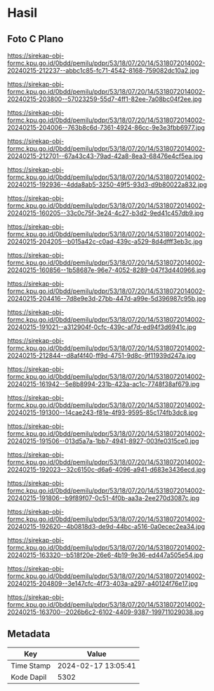 # Hasil

## Foto C Plano

https://sirekap-obj-formc.kpu.go.id/0bdd/pemilu/pdpr/53/18/07/20/14/5318072014002-20240215-212237--abbc1c85-fc71-4542-8168-759082dc10a2.jpg

https://sirekap-obj-formc.kpu.go.id/0bdd/pemilu/pdpr/53/18/07/20/14/5318072014002-20240215-203800--57023259-55d7-4ff1-82ee-7a08bc04f2ee.jpg

https://sirekap-obj-formc.kpu.go.id/0bdd/pemilu/pdpr/53/18/07/20/14/5318072014002-20240215-204006--763b8c6d-7361-4924-86cc-9e3e3fbb6977.jpg

https://sirekap-obj-formc.kpu.go.id/0bdd/pemilu/pdpr/53/18/07/20/14/5318072014002-20240215-212701--67a43c43-79ad-42a8-8ea3-68476e4cf5ea.jpg

https://sirekap-obj-formc.kpu.go.id/0bdd/pemilu/pdpr/53/18/07/20/14/5318072014002-20240215-192936--4dda8ab5-3250-49f5-93d3-d9b80022a832.jpg

https://sirekap-obj-formc.kpu.go.id/0bdd/pemilu/pdpr/53/18/07/20/14/5318072014002-20240215-160205--33c0c75f-3e24-4c27-b3d2-9ed41c457db9.jpg

https://sirekap-obj-formc.kpu.go.id/0bdd/pemilu/pdpr/53/18/07/20/14/5318072014002-20240215-204205--b015a42c-c0ad-439c-a529-8d4dfff3eb3c.jpg

https://sirekap-obj-formc.kpu.go.id/0bdd/pemilu/pdpr/53/18/07/20/14/5318072014002-20240215-160856--1b58687e-96e7-4052-8289-047f3d440966.jpg

https://sirekap-obj-formc.kpu.go.id/0bdd/pemilu/pdpr/53/18/07/20/14/5318072014002-20240215-204416--7d8e9e3d-27bb-447d-a99e-5d396987c95b.jpg

https://sirekap-obj-formc.kpu.go.id/0bdd/pemilu/pdpr/53/18/07/20/14/5318072014002-20240215-191021--a312904f-0cfc-439c-af7d-ed94f3d6941c.jpg

https://sirekap-obj-formc.kpu.go.id/0bdd/pemilu/pdpr/53/18/07/20/14/5318072014002-20240215-212844--d8af4f40-ff9d-4751-9d8c-9f11939d247a.jpg

https://sirekap-obj-formc.kpu.go.id/0bdd/pemilu/pdpr/53/18/07/20/14/5318072014002-20240215-161942--5e8b8994-231b-423a-ac1c-7748f38af679.jpg

https://sirekap-obj-formc.kpu.go.id/0bdd/pemilu/pdpr/53/18/07/20/14/5318072014002-20240215-191300--14cae243-f81e-4f93-9595-85c174fb3dc8.jpg

https://sirekap-obj-formc.kpu.go.id/0bdd/pemilu/pdpr/53/18/07/20/14/5318072014002-20240215-191506--013d5a7a-1bb7-4941-8927-003fe0315ce0.jpg

https://sirekap-obj-formc.kpu.go.id/0bdd/pemilu/pdpr/53/18/07/20/14/5318072014002-20240215-192023--32c6150c-d6a6-4096-a941-d683e3436ecd.jpg

https://sirekap-obj-formc.kpu.go.id/0bdd/pemilu/pdpr/53/18/07/20/14/5318072014002-20240215-191806--b9f89f07-0c51-4f0b-aa3a-2ee270d3087c.jpg

https://sirekap-obj-formc.kpu.go.id/0bdd/pemilu/pdpr/53/18/07/20/14/5318072014002-20240215-192620--4b0818d3-de9d-44bc-a516-0a0ecec2ea34.jpg

https://sirekap-obj-formc.kpu.go.id/0bdd/pemilu/pdpr/53/18/07/20/14/5318072014002-20240215-163320--b518f20e-26e6-4b19-9e36-ed447a505e54.jpg

https://sirekap-obj-formc.kpu.go.id/0bdd/pemilu/pdpr/53/18/07/20/14/5318072014002-20240215-204809--3e147cfc-4f73-403a-a297-a40124f76e17.jpg

https://sirekap-obj-formc.kpu.go.id/0bdd/pemilu/pdpr/53/18/07/20/14/5318072014002-20240215-163700--2026b6c2-6102-4409-9387-199711029038.jpg


## Metadata

| Key        | Value               |
| ---------- | ------------------- |
| Time Stamp | 2024-02-17 13:05:41 |
| Kode Dapil | 5302                |



